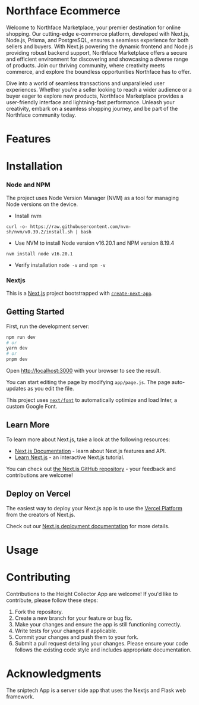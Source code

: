 # Northface Ecommerce
Welcome to Northface Marketplace, your premier destination for online shopping. Our cutting-edge e-commerce platform, developed with Next.js, Node.js, Prisma, and PostgreSQL, ensures a seamless experience for both sellers and buyers. With Next.js powering the dynamic frontend and Node.js providing robust backend support, Northface Marketplace offers a secure and efficient environment for discovering and showcasing a diverse range of products. Join our thriving community, where creativity meets commerce, and explore the boundless opportunities Northface has to offer.

Dive into a world of seamless transactions and unparalleled user experiences. Whether you're a seller looking to reach a wider audience or a buyer eager to explore new products, Northface Marketplace provides a user-friendly interface and lightning-fast performance. Unleash your creativity, embark on a seamless shopping journey, and be part of the Northface community today.

# Features


# Installation

### Node and NPM
The project uses Node Version Manager (NVM) as a tool for managing Node versions on the device.
* Install nvm
```
curl -o- https://raw.githubusercontent.com/nvm-sh/nvm/v0.39.2/install.sh | bash
```
* Use NVM to install Node version v16.20.1 and NPM version 8.19.4
```
nvm install node v16.20.1
```
- Verify installation ``` node -v ``` and ```npm -v ```

### Nextjs

This is a [Next.js](https://nextjs.org/) project bootstrapped with [`create-next-app`](https://github.com/vercel/next.js/tree/canary/packages/create-next-app).

## Getting Started

First, run the development server:

```bash
npm run dev
# or
yarn dev
# or
pnpm dev
```

Open [http://localhost:3000](http://localhost:3000) with your browser to see the result.

You can start editing the page by modifying `app/page.js`. The page auto-updates as you edit the file.

This project uses [`next/font`](https://nextjs.org/docs/basic-features/font-optimization) to automatically optimize and load Inter, a custom Google Font.

## Learn More

To learn more about Next.js, take a look at the following resources:

- [Next.js Documentation](https://nextjs.org/docs) - learn about Next.js features and API.
- [Learn Next.js](https://nextjs.org/learn) - an interactive Next.js tutorial.

You can check out [the Next.js GitHub repository](https://github.com/vercel/next.js/) - your feedback and contributions are welcome!

## Deploy on Vercel

The easiest way to deploy your Next.js app is to use the [Vercel Platform](https://vercel.com/new?utm_medium=default-template&filter=next.js&utm_source=create-next-app&utm_campaign=create-next-app-readme) from the creators of Next.js.

Check out our [Next.js deployment documentation](https://nextjs.org/docs/deployment) for more details.

# Usage

# Contributing
Contributions to the Height Collector App are welcome! If you'd like to contribute, please follow these steps:

1. Fork the repository.
2. Create a new branch for your feature or bug fix.
3. Make your changes and ensure the app is still functioning correctly.
4. Write tests for your changes if applicable.
5. Commit your changes and push them to your fork.
6. Submit a pull request detailing your changes.
Please ensure your code follows the existing code style and includes appropriate documentation.


# Acknowledgments
The sniptech App is a server side app that uses the Nextjs  and Flask web framework.

